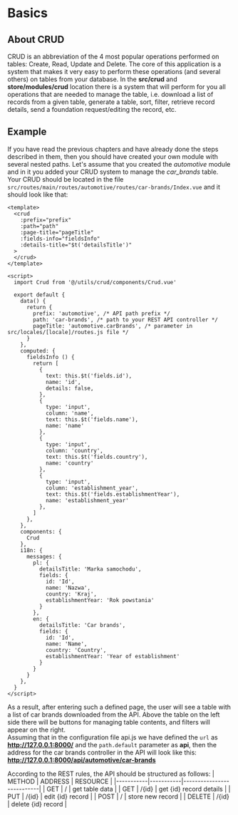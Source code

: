 # Basics

## About CRUD
CRUD is an abbreviation of the 4 most popular operations performed on tables: Create, Read, Update and Delete. The core of this application is a system that makes it very easy to perform these operations (and several others) on tables from your database. In the **src/crud** and **store/modules/crud** location there is a system that will perform for you all operations that are needed to manage the table, i.e. download a list of records from a given table, generate a table, sort, filter, retrieve record details, send a foundation request/editing the record, etc.

## Example
If you have read the previous chapters and have already done the steps described in them, then you should have created your own module with several nested paths. Let's assume that you created the *automotive* module and in it you added your CRUD system to manage the *car_brands* table. Your CRUD should be located in the file `src/routes/main/routes/automotive/routes/car-brands/Index.vue` and it should look like that:

```vue
<template>
  <crud
    :prefix="prefix"
    :path="path"
    :page-title="pageTitle"
    :fields-info="fieldsInfo"
    :details-title="$t('detailsTitle')"
  >
  </crud>
</template>

<script>
  import Crud from '@/utils/crud/components/Crud.vue'

  export default {
    data() {
      return {
        prefix: 'automotive', /* API path prefix */
        path: 'car-brands', /* path to your REST API controller */
        pageTitle: 'automotive.carBrands', /* parameter in src/locales/[locale]/routes.js file */
      }
    },
    computed: {
      fieldsInfo () {
        return [
          {
            text: this.$t('fields.id'),
            name: 'id',
            details: false,
          },
          {
            type: 'input',
            column: 'name',
            text: this.$t('fields.name'),
            name: 'name'
          },
          {
            type: 'input',
            column: 'country',
            text: this.$t('fields.country'),
            name: 'country'
          },
          {
            type: 'input',
            column: 'establishment_year',
            text: this.$t('fields.establishmentYear'),
            name: 'establishment_year'
          },
        ]
      },
    },
    components: {
      Crud
    },
    i18n: {
      messages: {
        pl: {
          detailsTitle: 'Marka samochodu',
          fields: {
            id: 'Id',
            name: 'Nazwa',
            country: 'Kraj',
            establishmentYear: 'Rok powstania'
          }
        },
        en: {
          detailsTitle: 'Car brands',
          fields: {
            id: 'Id',
            name: 'Name',
            country: 'Country',
            establishmentYear: 'Year of establishment'
          }
        }
      }
    },
  }
</script>
```
As a result, after entering such a defined page, the user will see a table with a list of car brands downloaded from the API. Above the table on the left side there will be buttons for managing table contents, and filters will appear on the right.\
Assuming that in the configuration file api.js we have defined the `url` as **http://127.0.0.1:8000/** and the `path.default` parameter as **api**, then the address for the car brands controller in the API will look like this:\
**http://127.0.0.1:8000/api/automotive/car-brands**

According to the REST rules, the API should be structured as follows:
| METHOD    | ADDRESS   | RESOURCE                  |
|-----------|-----------|---------------------------|
| GET       | /         | get table data            |
| GET       | /{id}     | get {id} record details   |
| PUT       | /{id}     | edit {id} record          |
| POST      | /         | store new record          |
| DELETE    | /{id}     | delete {id} record        |